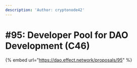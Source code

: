 ```yaml
---
description: 'Author: cryptonode42'
---
```


# #95: Developer Pool for DAO Development (C46)

{% embed url="https://dao.effect.network/proposals/95" %}
